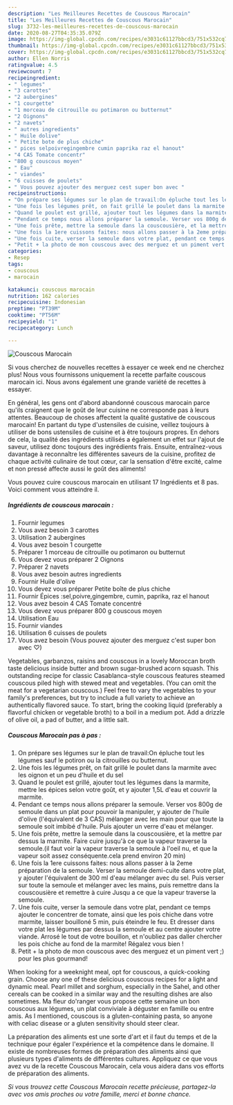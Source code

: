 ```yaml
---
description: "Les Meilleures Recettes de Couscous Marocain"
title: "Les Meilleures Recettes de Couscous Marocain"
slug: 3732-les-meilleures-recettes-de-couscous-marocain
date: 2020-08-27T04:35:35.079Z
image: https://img-global.cpcdn.com/recipes/e3031c61127bbcd3/751x532cq70/couscous-marocain-photo-principale-de-la-recette.jpg
thumbnail: https://img-global.cpcdn.com/recipes/e3031c61127bbcd3/751x532cq70/couscous-marocain-photo-principale-de-la-recette.jpg
cover: https://img-global.cpcdn.com/recipes/e3031c61127bbcd3/751x532cq70/couscous-marocain-photo-principale-de-la-recette.jpg
author: Ellen Norris
ratingvalue: 4.5
reviewcount: 7
recipeingredient:
- " legumes"
- "3 carottes"
- "2 aubergines"
- "1 courgette"
- "1 morceau de citrouille ou potimaron ou butternut"
- "2 Oignons"
- "2 navets"
- " autres ingredients"
- " Huile dolive"
- " Petite bote de plus chiche"
- " pices selpoivregingembre cumin paprika raz el hanout"
- "4 CAS Tomate concentr"
- "800 g couscous moyen"
- " Eau"
- " viandes"
- "6 cuisses de poulets"
- " Vous pouvez ajouter des merguez cest super bon avec "
recipeinstructions:
- "On prépare ses légumes sur le plan de travail:On épluche tout les légumes sauf le potiron ou la citrouilles ou butternut."
- "Une fois les légumes prêt, on fait grillé le poulet dans la marmite avec les oignon et un peu d&#39;huile et du sel"
- "Quand le poulet est grillé, ajouter tout les légumes dans la marmite, mettre les épices selon votre goût, et y ajouter 1,5L d&#39;eau et couvrir la marmite."
- "Pendant ce temps nous allons préparer la semoule. Verser vos 800g de semoule dans un plat pour pouvoir la manipuler, y ajouter de l&#39;huile d&#39;olive (l&#39;équivalent de 3 CAS) mélanger avec les main pour que toute la semoule soit imbibé d&#39;huile. Puis ajouter un verre d&#39;eau et mélanger."
- "Une fois prête, mettre la semoule dans la couscousière, et la mettre par dessus la marmite. Faire cuire jusqu&#39;à ce que la vapeur traverse la semoule.(il faut voir la vapeur traverse la semoule à l&#39;oeil nu, et que la vapeur soit assez conséquente.cela prend environ 20 min)"
- "Une fois la 1ere cuissons faites: nous allons passer à la 2eme préparation de la semoule. Verser la semoule demi-cuite dans votre plat, y ajouter l&#39;équivalent de 300 ml d&#39;eau mélanger avec du sel. Puis verser sur toute la semoule et mélanger avec les mains, puis remettre dans la couscousière et remettre à cuire Jusqu a ce que la vapeur traverse la semoule."
- "Une fois cuite, verser la semoule dans votre plat, pendant ce temps ajouter le concentrer de tomate, ainsi que les pois chiche dans votre marmite, laisser bouilloné 5 min, puis éteindre le feu. Et dresser dans votre plat les légumes par dessus la semoule et au centre ajouter votre viande. Arrosé le tout de votre bouillon, et n&#39;oubliez pas daller chercher les pois chiche au fond de la marmite! Régalez vous bien !"
- "Petit + la photo de mon couscous avec des merguez et un piment vert ;) pour les plus gourmand!"
categories:
- Resep
tags:
- couscous
- marocain

katakunci: couscous marocain 
nutrition: 162 calories
recipecuisine: Indonesian
preptime: "PT39M"
cooktime: "PT56M"
recipeyield: "1"
recipecategory: Lunch

---
```



![Couscous Marocain](https://img-global.cpcdn.com/recipes/e3031c61127bbcd3/751x532cq70/couscous-marocain-photo-principale-de-la-recette.jpg)

Si vous cherchez de nouvelles recettes à essayer ce week end ne cherchez plus! Nous vous fournissons uniquement la recette parfaite couscous marocain ici. Nous avons également une grande variété de recettes à essayer.

En général, les gens ont d'abord abandonné couscous marocain parce qu'ils craignent que le goût de leur cuisine ne corresponde pas à leurs attentes. Beaucoup de choses affectent la qualité gustative de couscous marocain! En partant du type d'ustensiles de cuisine, veillez toujours à utiliser de bons ustensiles de cuisine et à être toujours propres. En dehors de cela, la qualité des ingrédients utilisés a également un effet sur l'ajout de saveur, utilisez donc toujours des ingrédients frais. Ensuite, entraînez-vous davantage à reconnaître les différentes saveurs de la cuisine, profitez de chaque activité culinaire de tout cœur, car la sensation d'être excité, calme et non pressé affecte aussi le goût des aliments!

<!--inarticleads1-->

Vous pouvez cuire couscous marocain en utilisant 17 Ingrédients et 8 pas. Voici comment vous atteindre il.

##### Ingrédients de couscous marocain :

1. Fournir  legumes
1. Vous avez besoin 3 carottes
1. Utilisation 2 aubergines
1. Vous avez besoin 1 courgette
1. Préparer 1 morceau de citrouille ou potimaron ou butternut
1. Vous devez vous préparer 2 Oignons
1. Préparer 2 navets
1. Vous avez besoin  autres ingredients
1. Fournir  Huile d&#39;olive
1. Vous devez vous préparer  Petite boîte de plus chiche
1. Fournir  Épices :sel,poivre,gingembre, cumin, paprika, raz el hanout
1. Vous avez besoin 4 CAS Tomate concentré
1. Vous devez vous préparer 800 g couscous moyen
1. Utilisation  Eau
1. Fournir  viandes
1. Utilisation 6 cuisses de poulets
1. Vous avez besoin  (Vous pouvez ajouter des merguez c&#39;est super bon avec ♡)


Vegetables, garbanzos, raisins and couscous in a lovely Moroccan broth taste delicious inside butter and brown sugar-brushed acorn squash. This outstanding recipe for classic Casablanca-style couscous features steamed couscous piled high with stewed meat and vegetables. (You can omit the meat for a vegetarian couscous.) Feel free to vary the vegetables to your family&#39;s preferences, but try to include a full variety to achieve an authentically flavored sauce. To start, bring the cooking liquid (preferably a flavorful chicken or vegetable broth) to a boil in a medium pot. Add a drizzle of olive oil, a pad of butter, and a little salt. 

<!--inarticleads2-->

##### Couscous Marocain pas à pas :

1. On prépare ses légumes sur le plan de travail:On épluche tout les légumes sauf le potiron ou la citrouilles ou butternut.
1. Une fois les légumes prêt, on fait grillé le poulet dans la marmite avec les oignon et un peu d&#39;huile et du sel
1. Quand le poulet est grillé, ajouter tout les légumes dans la marmite, mettre les épices selon votre goût, et y ajouter 1,5L d&#39;eau et couvrir la marmite.
1. Pendant ce temps nous allons préparer la semoule. Verser vos 800g de semoule dans un plat pour pouvoir la manipuler, y ajouter de l&#39;huile d&#39;olive (l&#39;équivalent de 3 CAS) mélanger avec les main pour que toute la semoule soit imbibé d&#39;huile. Puis ajouter un verre d&#39;eau et mélanger.
1. Une fois prête, mettre la semoule dans la couscousière, et la mettre par dessus la marmite. Faire cuire jusqu&#39;à ce que la vapeur traverse la semoule.(il faut voir la vapeur traverse la semoule à l&#39;oeil nu, et que la vapeur soit assez conséquente.cela prend environ 20 min)
1. Une fois la 1ere cuissons faites: nous allons passer à la 2eme préparation de la semoule. Verser la semoule demi-cuite dans votre plat, y ajouter l&#39;équivalent de 300 ml d&#39;eau mélanger avec du sel. Puis verser sur toute la semoule et mélanger avec les mains, puis remettre dans la couscousière et remettre à cuire Jusqu a ce que la vapeur traverse la semoule.
1. Une fois cuite, verser la semoule dans votre plat, pendant ce temps ajouter le concentrer de tomate, ainsi que les pois chiche dans votre marmite, laisser bouilloné 5 min, puis éteindre le feu. Et dresser dans votre plat les légumes par dessus la semoule et au centre ajouter votre viande. Arrosé le tout de votre bouillon, et n&#39;oubliez pas daller chercher les pois chiche au fond de la marmite! Régalez vous bien !
1. Petit + la photo de mon couscous avec des merguez et un piment vert ;) pour les plus gourmand!


When looking for a weeknight meal, opt for couscous, a quick-cooking grain. Choose any one of these delicious couscous recipes for a light and dynamic meal. Pearl millet and sorghum, especially in the Sahel, and other cereals can be cooked in a similar way and the resulting dishes are also sometimes. Ma fleur do&#39;ranger vous propose cette semaine un bon couscous aux légumes, un plat conviviale à déguster en famille ou entre amis. As I mentioned, couscous is a gluten-containing pasta, so anyone with celiac disease or a gluten sensitivity should steer clear. 

<!--inarticleads1-->

<p>
La préparation des aliments est une sorte d'art et il faut du temps et de la technique pour égaler l'expérience et la compétence dans le domaine. Il existe de nombreuses formes de préparation des aliments ainsi que plusieurs types d'aliments de différentes cultures. Appliquez ce que vous avez vu de la recette Couscous Marocain, cela vous aidera dans vos efforts de préparation des aliments.
</p>

<p>
<i>Si vous trouvez cette Couscous Marocain recette précieuse, partagez-la avec vos amis proches ou votre famille, merci et bonne chance.</i>
</p>
